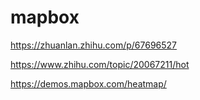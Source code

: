 # mapbox

https://zhuanlan.zhihu.com/p/67696527

https://www.zhihu.com/topic/20067211/hot

https://demos.mapbox.com/heatmap/ 
